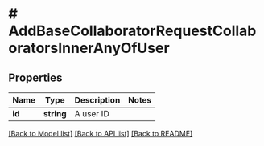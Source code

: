 # # AddBaseCollaboratorRequestCollaboratorsInnerAnyOfUser

## Properties

Name | Type | Description | Notes
------------ | ------------- | ------------- | -------------
**id** | **string** | A user ID |

[[Back to Model list]](../../README.md#models) [[Back to API list]](../../README.md#endpoints) [[Back to README]](../../README.md)
